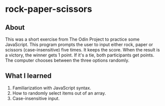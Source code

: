 # rock-paper-scissors

## About
This was a short exercise from The Odin Project to practice some JavaScript. This program prompts the user to input either rock, paper or scissors (case-insensitive) five times. It keeps the score. When the result is a victory, the winner gets 1 point. If it's a tie, both participants get points. The computer chooses between the three options randomly.

## What I learned
1. Familiarization with JavaScript syntax.
2. How to randomly select items out of an array.
3. Case-insensitive input.
